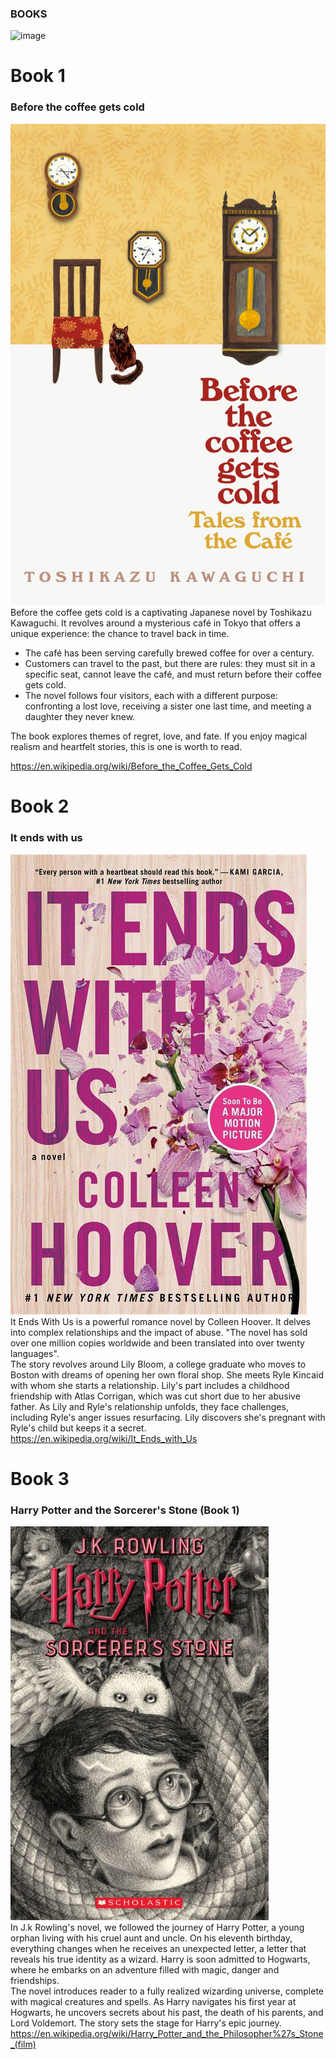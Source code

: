 ### BOOKS  
![image](https://github.com/bautista237/MarkdownGuideBook2/assets/162723443/f99f5a83-37e3-4ea4-94f5-090c00eb3b6b)

# Book 1
### Before the coffee gets cold
![imagen1.png](imagen1.png)
Before the coffee gets cold is a captivating Japanese novel by Toshikazu Kawaguchi. It revolves around a mysterious café in Tokyo that offers a unique experience: the chance to travel back in time.    
 * The café has been serving carefully brewed coffee for over a century.  
 * Customers can travel to the past, but there are rules: they must sit in a specific seat, cannot leave the café, and must return before their coffee gets cold.  
 * The novel follows four visitors, each with a different purpose: confronting a lost love, receiving a sister one last time, and meeting a daughter they never knew. 
   
The book explores themes of regret, love, and fate. If you enjoy magical realism and heartfelt stories, this is one is worth to read. 

https://en.wikipedia.org/wiki/Before_the_Coffee_Gets_Cold
# Book 2
### It ends with us
![imagen2.png](imagen2.png)  
It Ends With Us is a powerful romance novel by Colleen Hoover. It delves into complex relationships and the impact of abuse. "The novel has sold over one million copies worldwide and been translated into over twenty languages".  
 The story revolves around Lily Bloom, a college graduate who moves to Boston with dreams of opening her own floral shop. She meets Ryle Kincaid with whom she starts a relationship. Lily's part includes a childhood friendship with Atlas Corrigan, which was cut short due to her abusive father. As Lily and Ryle's relationship unfolds, they face challenges, including Ryle's anger issues resurfacing. Lily discovers she's pregnant with Ryle's child but keeps it a secret.  
https://en.wikipedia.org/wiki/It_Ends_with_Us
# Book 3
### Harry Potter and the Sorcerer's Stone (Book 1)
![imagen4.png](imagen5.png)   
In J.k Rowling's novel, we followed the journey of Harry Potter, a young orphan living with his cruel aunt and uncle. On his eleventh birthday, everything changes when he receives an unexpected letter, a letter that reveals his true identity as a wizard. Harry is soon admitted to Hogwarts, where he embarks on an adventure filled with magic, danger and friendships.  
 The novel introduces reader to a fully realized wizarding universe, complete with magical creatures and spells. As Harry navigates his first year at Hogwarts, he uncovers secrets about his past, the death of his parents, and Lord Voldemort. The story sets the stage for Harry's epic journey.
https://en.wikipedia.org/wiki/Harry_Potter_and_the_Philosopher%27s_Stone_(film)
